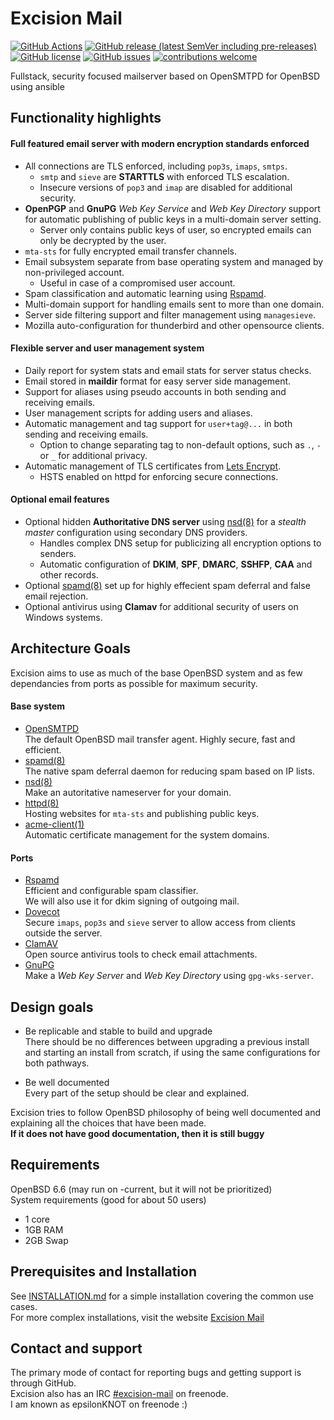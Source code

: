 # Excision Mail
[![GitHub Actions](https://img.shields.io/endpoint.svg?url=https%3A%2F%2Factions-badge.atrox.dev%2Fatrox%2Fsync-dotenv%2Fbadge)](https://github.com/Excision/Excision/actions)
[![GitHub release (latest SemVer including pre-releases)](https://img.shields.io/github/v/release/Excision-Mail/Excision-Mail?include_prereleases)](https://github.com/Excision-Mail/Excision-Mail/releases)
[![GitHub license](https://img.shields.io/github/license/Excision-Mail/Excision-Mail.svg)](https://github.com/Excision-Mail/Excision-Mail/blobl/master/LICENSE)
[![GitHub issues](https://img.shields.io/github/issues-raw/Excision-Mail/Excision-Mail)](https://github.com/Excision-Mail/Excision-Mail/issues)
[![contributions welcome](https://img.shields.io/badge/contributions-welcome-brightgreen.svg?style=flat)](https://github.com/Excision-Mail/Excision-Mail/issues)

Fullstack, security focused mailserver based on OpenSMTPD for OpenBSD using ansible

## Functionality highlights

#### Full featured email server with modern encryption standards enforced

* All connections are TLS enforced, including `pop3s`, `imaps`, `smtps`.
  * `smtp` and `sieve` are **STARTTLS** with enforced TLS escalation.
  * Insecure versions of `pop3` and `imap` are disabled for additional security.
* **OpenPGP** and **GnuPG** *Web Key Service* and *Web Key Directory* support for automatic publishing of public keys in a multi-domain server setting.
  * Server only contains public keys of user, so encrypted emails can only be decrypted by the user.
* `mta-sts` for fully encrypted email transfer channels.
* Email subsystem separate from base operating system and managed by non-privileged account.
  * Useful in case of a compromised user account.
* Spam classification and automatic learning using [Rspamd](https://rspamd.com).
* Multi-domain support for handling emails sent to more than one domain.
* Server side filtering support and filter management using `managesieve`.
* Mozilla auto-configuration for thunderbird and other opensource clients.

#### Flexible server and user management system

* Daily report for system stats and email stats for server status checks.
* Email stored in **maildir** format for easy server side management.
* Support for aliases using pseudo accounts in both sending and receiving emails.
* User management scripts for adding users and aliases.
* Automatic management and tag support for `user+tag@...` in both sending and receiving emails.
  * Option to change separating tag to non-default options, such as `.`, `-` or `_` for additional privacy.
* Automatic management of TLS certificates from [Lets Encrypt](https://letsencrypt.org/).
  * HSTS enabled on httpd for enforcing secure connections.

#### Optional email features
   
* Optional hidden **Authoritative DNS server** using  [nsd(8)](https://man.openbsd.org/nsd) for a *stealth master* configuration using secondary DNS providers.
  * Handles complex DNS setup for publicizing all encryption options to senders.
  * Automatic configuration of **DKIM**, **SPF**, **DMARC**, **SSHFP**, **CAA** and other records.
* Optional [spamd(8)](https://www.openbsd.org/spamd/) set up for highly effecient spam deferral and false email rejection.
* Optional antivirus using **Clamav** for additional security of users on Windows systems.
 
## Architecture Goals
 
Excision aims to use as much of the base OpenBSD system and as few dependancies from ports as possible for maximum security.

#### Base system
* [OpenSMTPD](https://www.opensmtpd.org/)  
The default OpenBSD mail transfer agent. Highly secure, fast and efficient.
* [spamd(8)](https://www.openbsd.org/spamd/)  
The native spam deferral daemon for reducing spam based on IP lists.
* [nsd(8)](https://man.openbsd.org/nsd.8)  
Make an autoritative nameserver for your domain.  
* [httpd(8)](https://man.openbsd.org/httpd.8)  
Hosting websites for `mta-sts` and publishing public keys.
* [acme-client(1)](https://man.openbsd.org/acme-client)  
Automatic certificate management for the system domains.

#### Ports
* [Rspamd](https://rspamd.com/)  
Efficient and configurable spam classifier.  
We will also use it for dkim signing of outgoing mail.
* [Dovecot](https://www.dovecot.org/)  
Secure `imaps`, `pop3s` and `sieve` server to allow access from clients outside the server.
* [ClamAV](https://www.clamav.net/)  
Open source antivirus tools to check email attachments.
* [GnuPG](https://gnupg.org/)  
Make a *Web Key Server* and *Web Key Directory* using `gpg-wks-server`.

## Design goals

* Be replicable and stable to build and upgrade  
There should be no differences between upgrading a previous install and starting an install from scratch, if using the same configurations for both pathways.  

* Be well documented  
Every part of the setup should be clear and explained.  

Excision tries to follow OpenBSD philosophy of being well documented and explaining all the choices that have been made.  
**If it does not have good documentation, then it is still buggy**

## Requirements
OpenBSD 6.6 (may run on -current, but it will not be prioritized)  
System requirements (good for about 50 users)
  * 1 core
  * 1GB RAM
  * 2GB Swap 

## Prerequisites and Installation
See [INSTALLATION.md](INSTALLATION.md) for a simple installation covering the common use cases.  
For more complex installations, visit the website [Excision Mail](https://excision.bsd.ac)

## Contact and support
The primary mode of contact for reporting bugs and getting support is through GitHub.  
Excision also has an IRC [#excision-mail](https://webchat.freenode.net/?channels=#excision-mail) on freenode.  
I am known as epsilonKNOT on freenode :)

